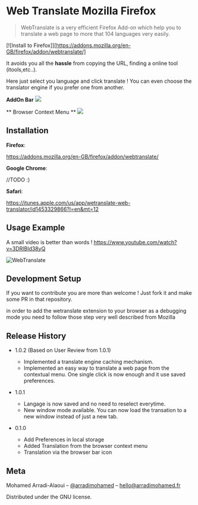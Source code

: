 # Web Translate Mozilla Firefox 
> WebTranslate is a very efficient Firefox Add-on which help you to translate a web page to more that 104 languages very easily.

[![Install to Firefox]][https://addons.mozilla.org/en-GB/firefox/addon/webtranslate/]

It avoids you all the **hassle** from copying the URL, finding a online tool (itools,etc..).

Here just select you language and click translate ! You can even choose the translator engine if you prefer one from another.

**AddOn Bar**
![](https://addons.cdn.mozilla.net/user-media/previews/full/215/215636.png?modified=1551301492)

** Browser Context Menu **
![](https://addons.cdn.mozilla.net/user-media/previews/full/215/215637.png?modified=1551301494)

## Installation

**Firefox**:

https://addons.mozilla.org/en-GB/firefox/addon/webtranslate/

**Google Chrome**:

//TODO :)

**Safari**:

https://itunes.apple.com/us/app/wetranslate-web-translator/id1453329866?l=en&mt=12

## Usage Example

A small video is better than words ! https://www.youtube.com/watch?v=3DRIBld38yQ

![WebTranslate](https://img.youtube.com/vi/3DRIBld38yQ/0.jpg)
 

## Development Setup

If you want to contribute you are more than welcome ! Just fork it and make some PR in that repository.

in order to add the wetranslate extension to your browser as a debugging mode you need to follow those step very well described from Mozilla 

## Release History


* 1.0.2 (Based on User Review  from 1.0.1) 
    * Implemented a translate engine caching mechanism.
    * Implemented an easy way to translate a web page from the contextual menu. One single click is now enough and it use saved preferences.

* 1.0.1
    * Langage is now saved and no need to reselect everytime.
    * New window mode available. You can now load the transation to a new window instead of just a new tab.

* 0.1.0
    * Add Preferences in local storage 
    * Added Translation from the browser context menu
    * Translation via the browser bar icon

## Meta

Mohamed Arradi-Alaoui – [@arradimohamed](https://twitter.com/arradimohamed) – hello@arradimohamed.fr

Distributed under the GNU license.
